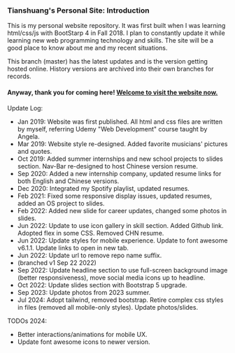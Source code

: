 ### Tianshuang's Personal Site: Introduction ###
This is my personal website repository. It was first built when I was learning html/css/js with BootStarp 4 in Fall 2018. I plan to constantly update it while learning new web programming technology and skills. The site will be a good place to know about me and my recent situations.   

This branch (master) has the latest updates and is the version getting hosted online. History versions are archived into their own branches for records.   

#### Anyway, thank you for coming here! [Welcome to visit the website now.](https://tsfu.github.io) ####

Update Log:
  - Jan 2019: Website was first published. All html and css files are written by myself, referring Udemy "Web Development" course taught by Angela.
  - Mar 2019: Website style re-designed. Added favorite musicians' pictures and quotes.
  - Oct 2019: Added summer internships and new school projects to slides section. Nav-Bar re-designed to host Chinese version resume.
  - Sep 2020: Added a new internship company, updated resume links for both English and Chinese versions.
  - Dec 2020: Integrated my Spotify playlist, updated resumes.
  - Feb 2021: Fixed some responsive display issues, updated resumes, added an OS project to slides.   
  - Feb 2022: Added new slide for career updates, changed some photos in slides.    
  - Jun 2022: Update to use icon gallery in skill section. Added Github link. Adopted flex in some CSS. Removed CHN resume.      
  - Jun 2022: Update styles for mobile experience. Update to font awesome v6.1.1. Update links to open in new tab.   
  - Jun 2022: Update url to remove repo name suffix.   
  - (branched v1 Sep 22 2022)
  - Sep 2022: Update headline section to use full-screen background image (better responsiveness), move social media icons up to headline.   
  - Oct 2022: Update slides section with Bootstrap 5 upgrade.    
  - Sep 2023: Update photos from 2023 summer.   
  - Jul 2024: Adopt tailwind, removed bootstrap. Retire complex css styles in files (removed all mobile-only styles). Update photos/slides.   

TODOs 2024:
  - Better interactions/animations for mobile UX. 
  - Update font awesome icons to newer version.
